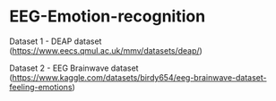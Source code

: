 # EEG-Emotion-recognition
Dataset 1 - DEAP dataset (https://www.eecs.qmul.ac.uk/mmv/datasets/deap/)

Dataset 2 - EEG Brainwave dataset (https://www.kaggle.com/datasets/birdy654/eeg-brainwave-dataset-feeling-emotions)
